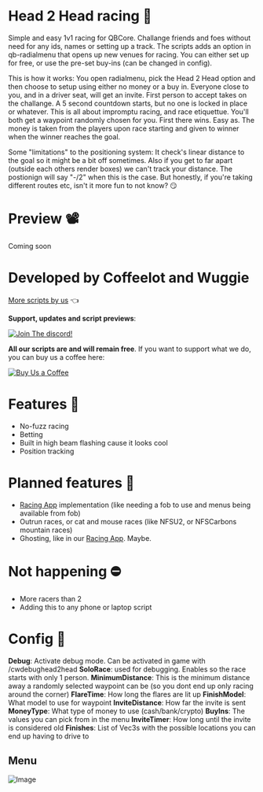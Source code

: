 # Head 2 Head racing 👥
Simple and easy 1v1 racing for QBCore. Challange friends and foes without need for any ids, names or setting up a track. The scripts adds an option in qb-radialmenu that opens up new venues for racing. You can either set up for free, or use the pre-set buy-ins (can be changed in config). 

This is how it works:
You open radialmenu, pick the Head 2 Head option and then choose to setup using either no money or a buy in. Everyone close to you, and in a driver seat, will get an invite. First person to accept takes on the challange. A 5 second countdown starts, but no one is locked in place or whatever. This is all about impromptu racing, and race etiquettue. You'll both get a waypoint randomly chosen for you. First there wins. Easy as. The money is taken from the players upon race starting and given to winner when the winner reaches the goal.

Some "limitations" to the positioning system: It check's linear distance to the goal so it might be a bit off sometimes. Also if you get to far apart (outside each others render boxes) we can't track your distance. The postionign will say "-/2" when this is the case. But honestly, if you're taking different routes etc, isn't it more fun to not know? 😏

# Preview 📽
Coming soon

# Developed by Coffeelot and Wuggie
[More scripts by us](https://github.com/stars/Coffeelot/lists/cw-scripts)  👈

**Support, updates and script previews**:

[![Join The discord!](https://cdn.discordapp.com/attachments/977876510620909579/1013102122985857064/discordJoin.png)](https://discord.gg/FJY4mtjaKr )

**All our scripts are and will remain free**. If you want to support what we do, you can buy us a coffee here:

[![Buy Us a Coffee](https://www.buymeacoffee.com/assets/img/guidelines/download-assets-sm-2.svg)](https://www.buymeacoffee.com/cwscriptbois )

# Features 🌟
- No-fuzz racing
- Betting
- Built in high beam flashing cause it looks cool
- Position tracking

# Planned features 🤔
- [Racing App](https://github.com/Coffeelot/cw-racingapp) implementation (like needing a fob to use and menus being available from fob)
- Outrun races, or cat and mouse races (like NFSU2, or NFSCarbons mountain races)
- Ghosting, like in our [Racing App](https://github.com/Coffeelot/cw-racingapp). Maybe.

# Not happening ⛔
- More racers than 2
- Adding this to any phone or laptop script

# Config 🔧
**Debug**: Activate debug mode. Can be activated in game with /cwdebughead2head
**SoloRace**: used for debugging. Enables so the race starts with only 1 person. 
**MinimumDistance**:  This is the minimum distance away a randomly selected waypoint can be (so you dont end up only racing around the corner)
**FlareTime**: How long the flares are lit up
**FinishModel**: What model to use for waypoint
**InviteDistance**: How far the invite is sent
**MoneyType**: What type of money to use (cash/bank/crypto)
**BuyIns**: The values you can pick from in the menu
**InviteTimer**: How long until the invite is considered old
**Finishes**: List of Vec3s with the possible locations you can end up having to drive to

## Menu
![Image](https://media.discordapp.net/attachments/1002191366610243674/1048994231169056909/image.png?width=794&height=670)
